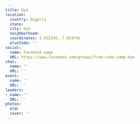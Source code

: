 ```yaml
---
title: Uyo
location:
  country: Nigeria
  state: 
  city: Uyo
  neighborhood: 
  coordinates: 5.032245, 7.924791
  plusCode: ''
social:
  name: Facebook page
  URL: https://www.facebook.com/groups/free.code.camp.Uyo
chat:
  name: ''
  URL: ''
event:
  name: ''
  URL: ''
leaders:
- name: ''
  URL: ''
photos:
  old: 
  cover: ''
---
```

